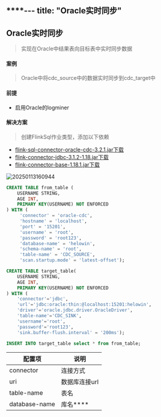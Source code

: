 ****---
title: "Oracle实时同步"
---

## Oracle实时同步

> 实现在Oracle中结果表向目标表中实时同步数据

#### 案例

> Oracle中将cdc_source中的数据实时同步到cdc_target中

#### 前提

- 启用Oracle的logminer

#### 解决方案

> 创建FlinkSql作业类型，添加以下依赖

- [flink-sql-connector-oracle-cdc-3.2.1.jar下载](https://repo1.maven.org/maven2/org/apache/flink/flink-sql-connector-oracle-cdc/3.2.1/flink-sql-connector-oracle-cdc-3.2.1.jar)
- [flink-connector-jdbc-3.1.2-1.18.jar下载](https://repo1.maven.org/maven2/org/apache/flink/flink-connector-jdbc/3.1.2-1.18/flink-connector-jdbc-3.1.2-1.18.jar)
- [flink-connector-base-1.18.1.jar下载](https://repo1.maven.org/maven2/org/apache/flink/flink-connector-base/1.18.1/flink-connector-base-1.18.1.jar)

![20250113160944](https://img.isxcode.com/picgo/20250113160944.png)

```sql
CREATE TABLE from_table (
    USERNAME STRING,
    AGE INT,
    PRIMARY KEY(USERNAME) NOT ENFORCED
) WITH (
     'connector' = 'oracle-cdc',
     'hostname' = 'localhost',
     'port' = '15201',
     'username' = 'root',
     'password' = 'root123',
     'database-name' = 'helowin',
     'schema-name' = 'root',
     'table-name' = 'CDC_SOURCE',
     'scan.startup.mode' = 'latest-offset');

CREATE TABLE target_table(
    USERNAME STRING,
    AGE INT,
    PRIMARY KEY(USERNAME) NOT ENFORCED
) WITH (
    'connector'='jdbc',
    'url'='jdbc:oracle:thin:@localhost:15201:helowin',
    'driver'='oracle.jdbc.driver.OracleDriver',
    'table-name'='CDC_SINK',
    'username'='root',
    'password'='root123',
    'sink.buffer-flush.interval' = '200ms'); 

INSERT INTO target_table select * from from_table;
```

| 配置项                        | 说明       |
|----------------------------|----------|
| connector                  | 连接方式     |
| uri                        | 数据库连接url |
| table-name                     | 表名       |
| database-name                 | 库名****       
